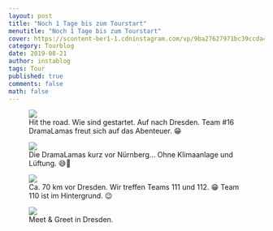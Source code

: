 ```yaml
---
layout: post
title: "Noch 1 Tage bis zum Tourstart"
menutitle: "Noch 1 Tage bis zum Tourstart"
cover: https://scontent-ber1-1.cdninstagram.com/vp/9ba27627971bc39ccda444d4be31cd61/5DF65143/t51.2885-15/e35/67090392_218912362411844_8085603553064579345_n.jpg?_nc_ht=scontent-ber1-1.cdninstagram.com
category: Tourblog
date: 2019-08-21
author: instablog
tags: Tour
published: true
comments: false
math: false
---
```


<figure><img src="https://scontent-ber1-1.cdninstagram.com/vp/a6697faec2da632f487e3446fc525950/5E0A0AF3/t51.2885-15/e35/67925481_2334623763311956_4932414383849952912_n.jpg?_nc_ht=scontent-ber1-1.cdninstagram.com"/> <figcaption>Hit the road. Wie sind gestartet. Auf nach Dresden. Team #16 DramaLamas freut sich auf das Abenteuer. 😁</figcaption></figure>
<figure><img src="https://scontent-ber1-1.cdninstagram.com/vp/013bf9a375cb3171b75e56383fa2c230/5DE15413/t51.2885-15/e35/67307274_2118581825112853_6174930225813807634_n.jpg?_nc_ht=scontent-ber1-1.cdninstagram.com"/> <figcaption>Die DramaLamas kurz vor Nürnberg... Ohne Klimaanlage und Lüftung. 😅🤣</figcaption></figure>
<figure><img src="https://scontent-ber1-1.cdninstagram.com/vp/9ba27627971bc39ccda444d4be31cd61/5DF65143/t51.2885-15/e35/67090392_218912362411844_8085603553064579345_n.jpg?_nc_ht=scontent-ber1-1.cdninstagram.com"/> <figcaption>Ca. 70 km vor Dresden. Wir treffen Teams 111 und 112. 😁 Team 110 ist im Hintergrund. 😉</figcaption></figure>
<figure><img src="https://scontent-ber1-1.cdninstagram.com/vp/73f69084972e93ad6bdc70eaf008a32c/5DD7F237/t51.2885-15/e35/69421804_2244205525891256_7642123465290363441_n.jpg?_nc_ht=scontent-ber1-1.cdninstagram.com"/> <figcaption>Meet &amp; Greet in Dresden.</figcaption></figure>
